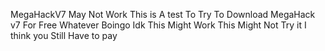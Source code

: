 MegaHackV7 May Not Work
This is A test To Try To Download MegaHack v7 For Free
Whatever Boingo Idk
This Might Work This Might Not
Try it 
I think you Still Have to pay
